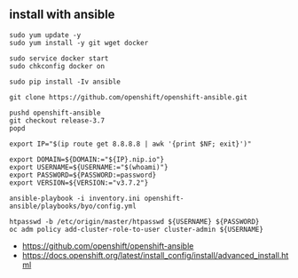 ## install with ansible
```
sudo yum update -y
sudo yum install -y git wget docker

sudo service docker start
sudo chkconfig docker on

sudo pip install -Iv ansible

git clone https://github.com/openshift/openshift-ansible.git

pushd openshift-ansible
git checkout release-3.7
popd

export IP="$(ip route get 8.8.8.8 | awk '{print $NF; exit}')"

export DOMAIN=${DOMAIN:="${IP}.nip.io"}
export USERNAME=${USERNAME:="$(whoami)"}
export PASSWORD=${PASSWORD:=password}
export VERSION=${VERSION:="v3.7.2"}

ansible-playbook -i inventory.ini openshift-ansible/playbooks/byo/config.yml

htpasswd -b /etc/origin/master/htpasswd ${USERNAME} ${PASSWORD}
oc adm policy add-cluster-role-to-user cluster-admin ${USERNAME}
```
* https://github.com/openshift/openshift-ansible
* https://docs.openshift.org/latest/install_config/install/advanced_install.html
